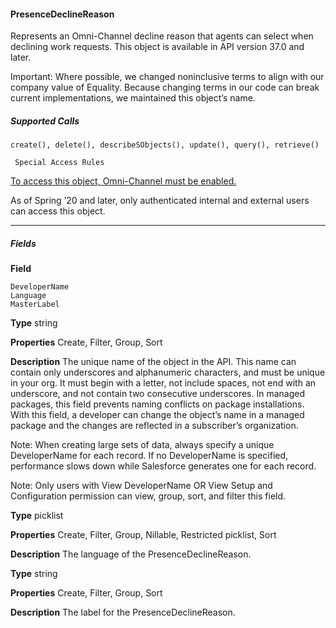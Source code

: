 #### PresenceDeclineReason

Represents an Omni-Channel decline reason that agents can select when declining work requests. This object is available in API version
37.0 and later.

Important: Where possible, we changed noninclusive terms to align with our company value of Equality. Because changing
terms in our code can break current implementations, we maintained this object’s name.

##### Supported Calls
```
create(), delete(), describeSObjects(), update(), query(), retrieve()

 Special Access Rules

```
[To access this object, Omni-Channel must be enabled.](https://help.salesforce.com/articleView?id=omnichannel_intro.htm&type=5&language=en_US)

As of Spring ’20 and later, only authenticated internal and external users can access this object.


-----

##### Fields

**Field**
```
DeveloperName
Language
MasterLabel

```

**Type**
string

**Properties**
Create, Filter, Group, Sort

**Description**
The unique name of the object in the API. This name can contain only underscores and
alphanumeric characters, and must be unique in your org. It must begin with a letter, not
include spaces, not end with an underscore, and not contain two consecutive underscores.
In managed packages, this field prevents naming conflicts on package installations. With
this field, a developer can change the object’s name in a managed package and the changes
are reflected in a subscriber’s organization.

Note: When creating large sets of data, always specify a unique DeveloperName
for each record. If no DeveloperName is specified, performance slows down while
Salesforce generates one for each record.

Note: Only users with View DeveloperName OR View Setup and Configuration
permission can view, group, sort, and filter this field.

**Type**
picklist

**Properties**
Create, Filter, Group, Nillable, Restricted picklist, Sort

**Description**
The language of the PresenceDeclineReason.

**Type**
string

**Properties**
Create, Filter, Group, Sort

**Description**
The label for the PresenceDeclineReason.


